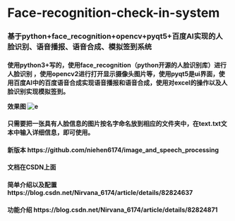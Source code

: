 # Face-recognition-check-in-system

<h3>基于python+face_recognition+opencv+pyqt5+百度AI实现的人脸识别、语音播报、语音合成、模拟签到系统


<h4>使用python3+写的，使用face_recognition（python开源的人脸识别库）进行人脸识别 ，使用opencv2进行打开显示摄像头图片等，使用pyqt5是ui界面，使用百度AI中的百度语音合成实现语音播报和语音合成，使用对excel的操作以及人脸识别实现模拟签到。

 效果图 
![e](https://gitee.com/nie_hen/test/raw/master/photo3/1587537135167.png)
<h4>只需要把一张具有人脸信息的图片按名字命名放到相应的文件夹中，在text.txt文本中输入详细信息，即可使用。
<h4> 新版本 https://github.com/niehen6174/image_and_speech_processing
<h4>文档在CSDN上面 
<h4>简单介绍以及配置 https://blog.csdn.net/Nirvana_6174/article/details/82824637
<h4>功能介绍 https://blog.csdn.net/Nirvana_6174/article/details/82824871
